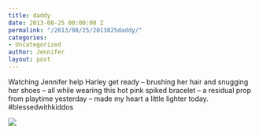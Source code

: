 ```yaml
---
title: daddy
date: 2013-08-25 00:00:00 Z
permalink: "/2013/08/25/2013825daddy/"
categories:
- Uncategorized
author: Jennifer
layout: post
---
```


Watching Jennifer help Harley get ready &#8211; brushing her hair and snugging her shoes &#8211; all while wearing this hot pink spiked bracelet &#8211; a residual prop from playtime yesterday &#8211; made my heart a little lighter today. #blessedwithkiddos

<div class="image-gallery-wrapper">
  <p>
    <img src="http://static1.squarespace.com/static/50db6bb3e4b015296cd43789/50dfa5b1e4b0dc6320e0b5ea/521a5cc3e4b090faa023b55a/1377459943114/2013-08-25+10.21.58.jpg.58.jpg?format=original" />
  </p>
</div>
